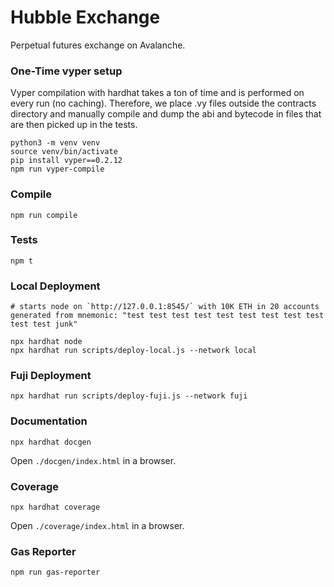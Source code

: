 # Hubble Exchange
Perpetual futures exchange on Avalanche.

### One-Time vyper setup
Vyper compilation with hardhat takes a ton of time and is performed on every run (no caching). Therefore, we place .vy files outside the contracts directory and manually compile and dump the abi and bytecode in files that are then picked up in the tests.

```
python3 -m venv venv
source venv/bin/activate
pip install vyper==0.2.12
npm run vyper-compile
```

### Compile
```
npm run compile
```

### Tests
```
npm t
```

### Local Deployment
```
# starts node on `http://127.0.0.1:8545/` with 10K ETH in 20 accounts generated from mnemonic: "test test test test test test test test test test test junk"

npx hardhat node
npx hardhat run scripts/deploy-local.js --network local
```

### Fuji Deployment
```
npx hardhat run scripts/deploy-fuji.js --network fuji
```

### Documentation
```
npx hardhat docgen
```
Open `./docgen/index.html` in a browser.

### Coverage
```
npx hardhat coverage
```
Open `./coverage/index.html` in a browser.


### Gas Reporter
```
npm run gas-reporter
```
